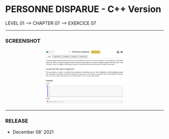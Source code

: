 # PERSONNE DISPARUE - C++ Version
LEVEL 01 --> CHAPTER 07 --> EXERCICE 07

---
### **SCREENSHOT**

<div align="center">
    <img
        src="https://github.com/Ayckinn/CPP/blob/main/FRANCE_IOI/LEVEL_01/Chapter_07/07_personne_disparue/todo.png"
        alt="DEMO"
        style="width:50%">
</div>

---
### **RELEASE**

- December 08' 2021